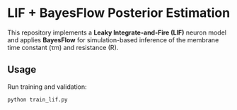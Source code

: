 # LIF + BayesFlow Posterior Estimation

This repository implements a **Leaky Integrate-and-Fire (LIF)** neuron model and applies **BayesFlow** for simulation-based inference of the membrane time constant (τm) and resistance (R).

## Usage
Run training and validation:
```bash
python train_lif.py
